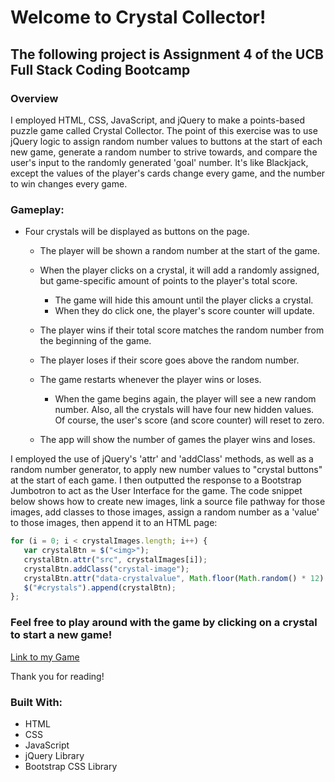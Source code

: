 # Welcome to Crystal Collector!

## The following project is Assignment 4 of the UCB Full Stack Coding Bootcamp

### Overview

I employed HTML, CSS, JavaScript, and jQuery to make a points-based puzzle game called Crystal Collector. The point of this exercise was to use jQuery logic to assign random number values to buttons at the start of each new game, generate a random number to strive towards, and compare the user's input to the randomly generated 'goal' number. It's like Blackjack, except the values of the player's cards change every game, and the number to win changes every game.

### Gameplay:

* Four crystals will be displayed as buttons on the page.

   * The player will be shown a random number at the start of the game.

   * When the player clicks on a crystal, it will add a randomly assigned, but game-specific amount of points to the player's total score. 

     * The game will hide this amount until the player clicks a crystal.
     * When they do click one, the player's score counter will update.

   * The player wins if their total score matches the random number from the beginning of the game.

   * The player loses if their score goes above the random number.

   * The game restarts whenever the player wins or loses.

     * When the game begins again, the player will see a new random number. Also, all the crystals will have four new hidden values. Of course, the user's score (and score counter) will reset to zero.

   * The app will show the number of games the player wins and loses. 

 I employed the use of jQuery's 'attr' and 'addClass' methods, as well as a random number generator, to apply new number values to "crystal buttons" at the start of each game. I then outputted the response to a Bootstrap Jumbotron to act as the User Interface for the game. The code snippet below shows how to create new images, link a source file pathway for those images, add classes to those images, assign a random number as a 'value' to those images, then append it to an HTML page:

 ``` javascript
for (i = 0; i < crystalImages.length; i++) {
    var crystalBtn = $("<img>");
    crystalBtn.attr("src", crystalImages[i]);
    crystalBtn.addClass("crystal-image");
    crystalBtn.attr("data-crystalvalue", Math.floor(Math.random() * 12) + 1);
    $("#crystals").append(crystalBtn);
};
 ```
### Feel free to play around with the game by clicking on a crystal to start a new game!

[Link to my Game](https://jacksonsabol.github.io/unit-4-game/)

Thank you for reading!

### Built With:
* HTML
* CSS
* JavaScript
* jQuery Library
* Bootstrap CSS Library

